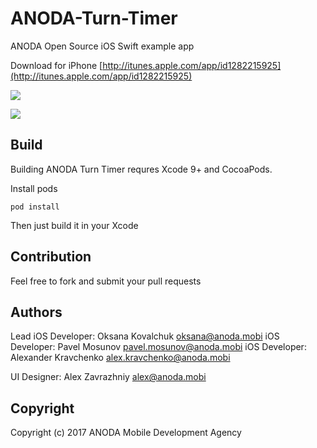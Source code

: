 # ANODA-Turn-Timer
ANODA Open Source iOS Swift example app

Download for iPhone [http://itunes.apple.com/app/id1282215925](http://itunes.apple.com/app/id1282215925)

![](http://s.themengzor.com/logo_small.png)

![](http://s.themengzor.com/ANODA_Turn_Timer_on_the_App_Store_2017-10-04_01-16-06-3w512.png)

## Build

Building ANODA Turn Timer requres Xcode 9+ and CocoaPods.

Install pods

```
pod install
```

Then just build it in your Xcode

## Contribution

Feel free to fork and submit your pull requests

## Authors

Lead iOS Developer: Oksana Kovalchuk <oksana@anoda.mobi> 
iOS Developer: Pavel Mosunov <pavel.mosunov@anoda.mobi> 
iOS Developer: Alexander Kravchenko <alex.kravchenko@anoda.mobi>

UI Designer: Alex Zavrazhniy <alex@anoda.mobi>

## Copyright

Copyright (c) 2017 ANODA Mobile Development Agency
